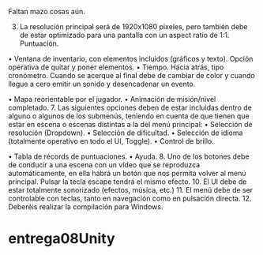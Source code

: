 Faltan mazo cosas aún.

3. La resolución principal será de 1920x1080 pixeles, pero también debe de estar optimizado para una 
pantalla con un aspect ratio de 1:1. 
Puntuación. 


• Ventana de inventario, con elementos incluidos (gráficos y texto). Opción operativa de quitar y 
poner elementos. 
• Tiempo. Hacia atrás, tipo cronómetro. Cuando se acerque al final debe de cambiar de color y 
cuando llegue a cero emitir un sonido y desencadenar un evento. 

• Mapa reorientable por el jugador. 
• Animación de misión/nivel completado. 
7. Las siguientes opciones deben de estar incluidas dentro de alguno o algunos de los submenús, 
teniendo en cuenta de que tienen que estar en escena o escenas distintas a la del menú principal: 
• Selección de resolución (Dropdown). 
• Selección de dificultad. 
• Selección de idioma (totalmente operativo en todo el UI, Toggle). 
• Control de brillo. 


• Tabla de récords de puntuaciones. 
• Ayuda. 
8. Uno de los botones debe de conducir a una escena con un vídeo que se reproduzca automáticamente, 
en ella habrá un botón que nos permita volver al menú principal. Pulsar la tecla escape tendrá el 
mismo efecto.
10. El UI debe de estar totalmente sonorizado (efectos, música, etc.) 
11. El menú debe de ser controlable con teclas, tanto en navegación como en pulsación directa. 
12. Deberéis realizar la compilación para Windows. 

# entrega08Unity